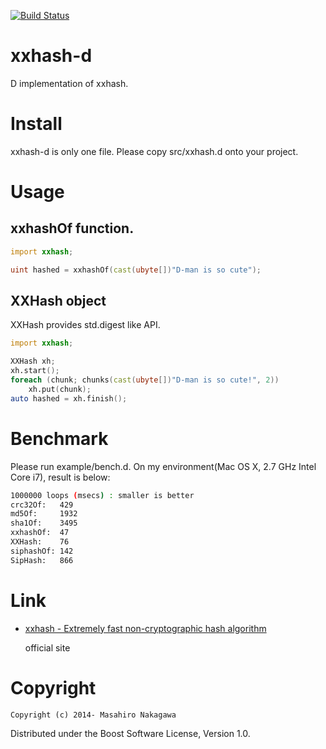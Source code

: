 [![Build Status](https://travis-ci.org/repeatedly/xxhash-d.png)](https://travis-ci.org/repeatedly/xxhash-d)

# xxhash-d

D implementation of xxhash.

# Install

xxhash-d is only one file. Please copy src/xxhash.d onto your project.

# Usage

## xxhashOf function.

```d
import xxhash;

uint hashed = xxhashOf(cast(ubyte[])"D-man is so cute");
```

## XXHash object

XXHash provides std.digest like API.

```d
import xxhash;

XXHash xh;
xh.start();
foreach (chunk; chunks(cast(ubyte[])"D-man is so cute!", 2))
    xh.put(chunk);
auto hashed = xh.finish();
```

# Benchmark

Please run example/bench.d. On my environment(Mac OS X, 2.7 GHz Intel Core i7), result is below:

```sh
1000000 loops (msecs) : smaller is better
crc32Of:   429
md5Of:     1932
sha1Of:    3495
xxhashOf:  47
XXHash:    76
siphashOf: 142
SipHash:   866
```

# Link

* [xxhash - Extremely fast non-cryptographic hash algorithm](https://code.google.com/p/xxhash/)

  official site

# Copyright

    Copyright (c) 2014- Masahiro Nakagawa

Distributed under the Boost Software License, Version 1.0.
